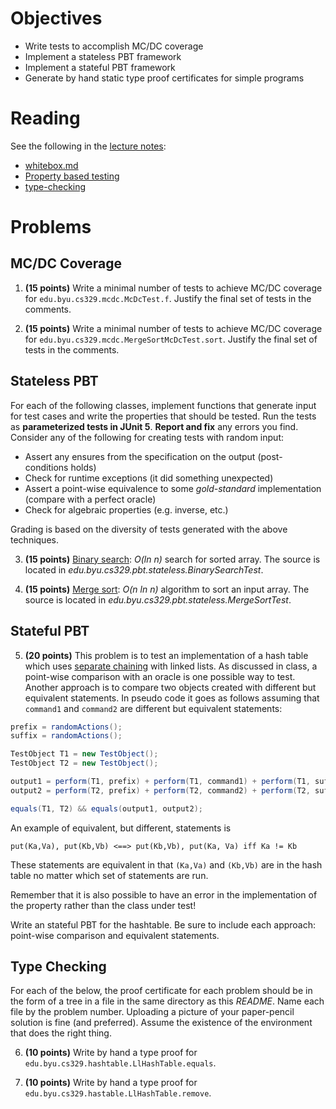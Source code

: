 # Objectives

  * Write tests to accomplish MC/DC coverage
  * Implement a stateless PBT framework
  * Implement a stateful PBT framework
  * Generate by hand static type proof certificates for simple programs

# Reading

See the following in the [lecture notes](https://bitbucket.org/byucs329/byu-cs-329-lecture-notes/src/master/):

  * [whitebox.md](https://bitbucket.org/byucs329/byu-cs-329-lecture-notes/src/master/whitebox/white-box.md)
  * [Property based testing](https://bitbucket.org/byucs329/byu-cs-329-lecture-notes/src/master/property-based-testing/)
  * [type-checking](https://bitbucket.org/byucs329/byu-cs-329-lecture-notes/src/master/type-checking.md)

# Problems

## MC/DC Coverage

1) **(15 points)** Write a minimal number of tests to achieve MC/DC coverage for `edu.byu.cs329.mcdc.McDcTest.f`. Justify the final set of tests in the comments.

2) **(15 points)** Write a minimal number of tests to achieve MC/DC coverage for `edu.byu.cs329.mcdc.MergeSortMcDcTest.sort`. Justify the final set of tests in the comments.

## Stateless PBT

For each of the following classes, implement functions that generate input for test cases and write the properties that should be tested. Run the tests as **parameterized tests in JUnit 5**. **Report and fix** any errors you find. Consider any of the following for creating tests with random input:

  * Assert any ensures from the specification on the output (post-conditions holds)
  * Check for runtime exceptions (it did something unexpected)
  * Assert a point-wise equivalence to some *gold-standard* implementation (compare with a perfect oracle)
  * Check for algebraic properties (e.g. inverse, etc.)
   
Grading is based on the diversity of tests generated with the above techniques.

3) **(15 points)** [Binary search](https://en.wikipedia.org/wiki/Binary_search_algorithm): *O(ln n)* search for sorted array. The source is located in *edu.byu.cs329.pbt.stateless.BinarySearchTest*. 

4) **(15 points)** [Merge sort](https://en.wikipedia.org/wiki/Merge_sort): *O(n ln n)* algorithm to sort an input array. The source is located in *edu.byu.cs329.pbt.stateless.MergeSortTest*.

## Stateful PBT

5) **(20 points)** This problem is to test an implementation of a hash table which uses [separate chaining](https://en.wikipedia.org/wiki/Hash_table) with linked lists. As discussed in class, a point-wise comparison with an oracle is one possible way to test. Another approach is to compare two objects created with different but equivalent statements. In pseudo code it goes as follows assuming that `command1` and `command2` are different but equivalent statements:

```java
prefix = randomActions();
suffix = randomActions();

TestObject T1 = new TestObject();
TestObject T2 = new TestObject();

output1 = perform(T1, prefix) + perform(T1, command1) + perform(T1, suffix);
output2 = perform(T2, prefix) + perform(T2, command2) + perform(T2, suffix);

equals(T1, T2) && equals(output1, output2);
```

An example of equivalent, but different, statements is

```
put(Ka,Va), put(Kb,Vb) <==> put(Kb,Vb), put(Ka, Va) iff Ka != Kb
```

These statements are equivalent in that `(Ka,Va)` and `(Kb,Vb)` are in the hash table no matter which set of statements are run.

Remember that it is also possible to have an error in the implementation of the property rather than the class under test!

Write an stateful PBT for the hashtable. Be sure to include each approach: point-wise comparison and equivalent statements. 

## Type Checking

For each of the below, the proof certificate for each problem should be in the form of a tree in a file in the same directory as this *README*. Name each file by the problem number. Uploading a picture of your paper-pencil solution is fine (and preferred). Assume the existence of the environment that does the right thing. 

6) **(10 points)** Write by hand a type proof for `edu.byu.cs329.hashtable.LlHashTable.equals`.  

7) **(10 points)** Write by hand a type proof for `edu.byu.cs329.hastable.LlHashTable.remove`. 
